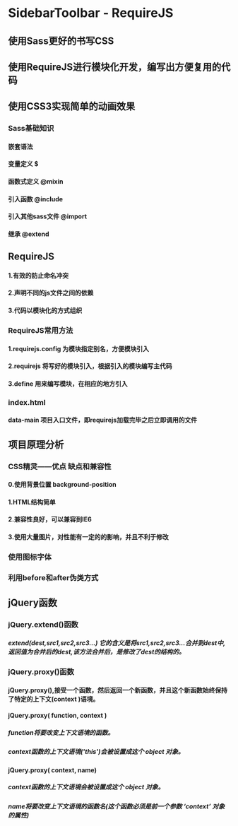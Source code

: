 # SidebarToolbar - RequireJS

## 使用Sass更好的书写CSS
## 使用RequireJS进行模块化开发，编写出方便复用的代码
## 使用CSS3实现简单的动画效果

### Sass基础知识
#### 嵌套语法
#### 变量定义 $
#### 函数式定义 @mixin
#### 引入函数 @include
#### 引入其他sass文件 @import
#### 继承 @extend

## RequireJS
#### 1.有效的防止命名冲突
#### 2.声明不同的js文件之间的依赖
#### 3.代码以模块化的方式组织

### RequireJS常用方法
#### 1.requirejs.config 为模块指定别名，方便模块引入
#### 2.requirejs 将写好的模块引入，根据引入的模块编写主代码
#### 3.define 用来编写模块，在相应的地方引入

### index.html
#### data-main 项目入口文件，即requirejs加载完毕之后立即调用的文件

## 项目原理分析
### CSS精灵——优点 缺点和兼容性
#### 0.使用背景位置 background-position
#### 1.HTML结构简单
#### 2.兼容性良好，可以兼容到IE6
#### 3.使用大量图片，对性能有一定的的影响，并且不利于修改

### 使用图标字体
### 利用before和after伪类方式

## jQuery函数
### jQuery.extend()函数
#####  extend(dest,src1,src2,src3...) 它的含义是将src1,src2,src3...合并到dest中,返回值为合并后的dest,该方法合并后，是修改了dest的结构的。
### jQuery.proxy()函数
#### jQuery.proxy(),接受一个函数，然后返回一个新函数，并且这个新函数始终保持了特定的上下文(context )语境。
#### jQuery.proxy( function, context )
##### function将要改变上下文语境的函数。
##### context函数的上下文语境('this')会被设置成这个 object 对象。
#### jQuery.proxy( context, name)
##### context函数的上下文语境会被设置成这个 object 对象。
##### name将要改变上下文语境的函数名(这个函数必须是前一个参数 ‘context’ 对象的属性)

